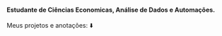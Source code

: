 #### Estudante de Ciências Economicas, Análise de Dados e Automações. 
Meus projetos e anotações: ⬇️
